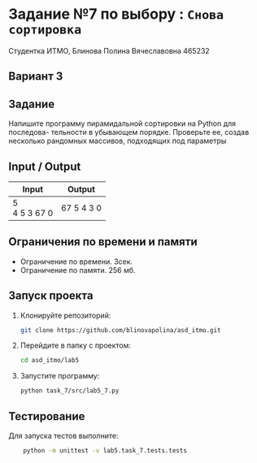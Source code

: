 # Задание №7 по выбору  : `Снова сортировка`
Студентка ИТМО,  Блинова Полина Вячеславовна 465232

## Вариант 3

## Задание 
Напишите программу пирамидальной сортировки на Python для последова-
тельности в убывающем порядке. Проверьте ее, создав несколько рандомных
массивов, подходящих под параметры

## Input / Output

| Input | Output |
| ----- | ------ |
| 5 <br/> 4 5 3 67 0| 67 5 4 3 0  |

## Ограничения по времени и памяти

- Ограничение по времени. 3сек.
- Ограничение по памяти. 256 мб.


## Запуск проекта
1. Клонируйте репозиторий:
   ```bash
   git clone https://github.com/blinovapolina/asd_itmo.git
   ```
2. Перейдите в папку с проектом:
   ```bash
   cd asd_itmo/lab5
   ```
3. Запустите программу:
   ```bash
   python task_7/src/lab5_7.py
   ```


## Тестирование
Для запуска тестов выполните:
```bash
    python -m unittest -v lab5.task_7.tests.tests
```
